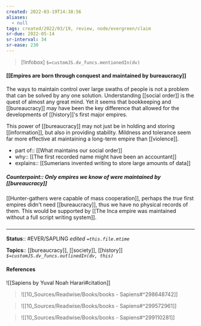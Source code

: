 ```yaml
---
created: 2022-03-19T14:38:56 
aliases:
  - null
tags: created/2022/03/19, review, node/evergreen/claim
sr-due: 2022-05-14
sr-interval: 34
sr-ease: 230
---
```

> [!infobox]
`$=customJS.dv_funcs.mentionedIn(dv)`

#### [[Empires are born through conquest and maintained by bureaucracy]] 

The ways to maintain control over large swaths of people is not a problem that can be solved by any one solution. Understanding [[social order]] is the quest of almost any great mind.
Yet it seems that bookkeeping and [[bureaucracy]] may have been the key difference that allowed for the developments of [[history]]'s first major empires.

This power of [[bureaucracy]] may not just be in holding and storing [[information]], but also in providing stability. Mildness and tolerance seem far more effective at maintaining a long-term empire than [[violence]].

- part of:: [[What maintains our social order]]
- why:: [[The first recorded name might have been an accountant]]
- explains:: [[Sumerians invented writing to store large amounts of data]]

##### Counterpoint:: Only empires *we know of* were maintained by [[bureaucracy]]

[[Hunter-gathers were capable of mass cooperation]], perhaps the *true* first empires didn't need [[bureaucracy]],
thus we have no physical records of them. 
This would be supported by [[The Inca empire was maintained without a full script writing system]].

### <hr class="footnote"/>

**Status**:: #EVER/SAPLING 
*edited `=this.file.mtime`*

**Topics**:: [[bureaucracy]], [[society]], [[history]]
*`$=customJS.dv_funcs.outlinedIn(dv, this)`*

#### References

![[Sapiens by Yuval Noah Harari#citation]]
> ![[10_Sources/Readwise/Books/books - Sapiens#^298648742]]

> ![[10_Sources/Readwise/Books/books - Sapiens#^299572961]]

> ![[10_Sources/Readwise/Books/books - Sapiens#^299110281]]
